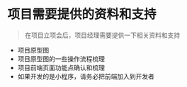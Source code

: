 # 项目需要提供的资料和支持
>在项目立项会后，项目经理需要提供一下相关资料和支持
- 项目原型图
- 项目原型图的一些操作流程梳理
- 项目前端页面功能点确认和梳理
- 如果开发的是小程序，请务必把前端加入到开发者
